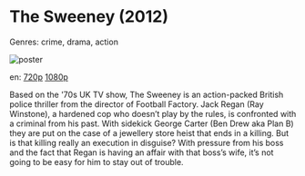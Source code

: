 # The Sweeney (2012)

Genres: crime, drama, action

![poster](http://image.tmdb.org/t/p/w500/wJuCqTaRawastkN9uAuvjAyPGrR.jpg)

en:
  [720p](magnet:?xt=urn:btih:680DC68C4A8B5661ED935191247EA18BF99310A8&tr=udp://glotorrents.pw:6969/announce&tr=udp://tracker.opentrackr.org:1337/announce&tr=udp://torrent.gresille.org:80/announce&tr=udp://tracker.openbittorrent.com:80&tr=udp://tracker.coppersurfer.tk:6969&tr=udp://tracker.leechers-paradise.org:6969&tr=udp://p4p.arenabg.ch:1337&tr=udp://tracker.internetwarriors.net:1337)
  [1080p](magnet:?xt=urn:btih:3A392391A3D514E9214170576705D3C86426BEC6&tr=udp://glotorrents.pw:6969/announce&tr=udp://tracker.opentrackr.org:1337/announce&tr=udp://torrent.gresille.org:80/announce&tr=udp://tracker.openbittorrent.com:80&tr=udp://tracker.coppersurfer.tk:6969&tr=udp://tracker.leechers-paradise.org:6969&tr=udp://p4p.arenabg.ch:1337&tr=udp://tracker.internetwarriors.net:1337)
  


Based on the '70s UK TV show, The Sweeney is an action-packed British police thriller from the director of Football Factory. Jack Regan (Ray Winstone), a hardened cop who doesn’t play by the rules, is confronted with a criminal from his past. With sidekick George Carter (Ben Drew aka Plan B) they are put on the case of a jewellery store heist that ends in a killing. But is that killing really an execution in disguise? With pressure from his boss and the fact that Regan is having an affair with that boss’s wife, it’s not going to be easy for him to stay out of trouble.